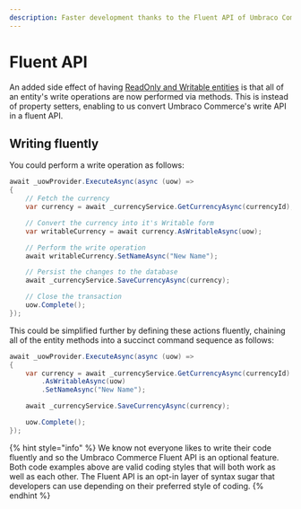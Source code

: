 ```yaml
---
description: Faster development thanks to the Fluent API of Umbraco Commerce.
---
```


# Fluent API

An added side effect of having [ReadOnly and Writable entities](readonly-and-writable-entities.md) is that all of an entity's write operations are now performed via methods. This is instead of property setters, enabling to us convert Umbraco Commerce's write API in a fluent API.

## Writing fluently

You could perform a write operation as follows:

```csharp
await _uowProvider.ExecuteAsync(async (uow) =>
{
    // Fetch the currency
    var currency = await _currencyService.GetCurrencyAsync(currencyId);

    // Convert the currency into it's Writable form
    var writableCurrency = await currency.AsWritableAsync(uow);

    // Perform the write operation
    await writableCurrency.SetNameAsync("New Name");

    // Persist the changes to the database
    await _currencyService.SaveCurrencyAsync(currency);

    // Close the transaction
    uow.Complete();
});

```

This could be simplified further by defining these actions fluently, chaining all of the entity methods into a succinct command sequence as follows:

```csharp
await _uowProvider.ExecuteAsync(async (uow) =>
{
    var currency = await _currencyService.GetCurrencyAsync(currencyId)
        .AsWritableAsync(uow)
        .SetNameAsync("New Name");

    await _currencyService.SaveCurrencyAsync(currency);

    uow.Complete();
});

```

{% hint style="info" %}
We know not everyone likes to write their code fluently and so the Umbraco Commerce Fluent API is an optional feature. Both code examples above are valid coding styles that will both work as well as each other. The Fluent API is an opt-in layer of syntax sugar that developers can use depending on their preferred style of coding.
{% endhint %}

